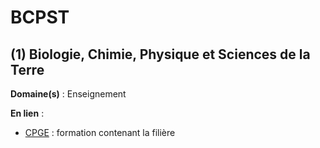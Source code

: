 # BCPST

## (1) Biologie, Chimie, Physique et Sciences de la Terre

**Domaine(s)** : Enseignement

**En lien** :

+ [CPGE](../C/cpge.md) : formation contenant la filière
